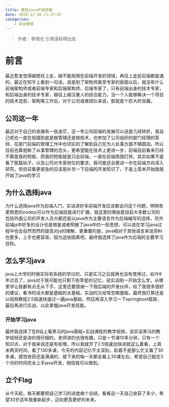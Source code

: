 ```yaml
---
title: 重拾java开发技能
date: 2019-12-30 21:37:07
categories: 
	- 杂记随感
---
```

> 作者：李旭光
> 引用请标明出处


# 前言

最近愈发觉得越想往上走，越不能局限在前端开发的领域，再往上走前后端都是通的，最近在知乎上看到一句话，说是到了架构师甚至专家的层面以后，就没有什么前端架构师或者前端专家和后端架构师、后端专家了，只有前端出身的技术专家，和后端出身的技术专家，越往上越注重人的综合能力，当一个人能够解决一个项目的技术选型、架构等工作后，对于公司或者团队来说，那就是个巨大的宝藏。
<!-- more -->

## 公司这一年
最近对于自己的发展有一些迷茫，这一年公司前端的发展可以说是几经转折，我自己呢也一直在摇摆到底是做管理还是做技术，也参加了公司组织的部门经理的答辩，在部门前端的管理工作中也切实的了解到自己在为人处事方面不够圆润。所以目前也算是断了从事管理的念头，更希望能在技术上更进一步，前端目前看来已经不算是我的短板，而我的短板就是只会前端，一直在前端周围打转，其实如果不是看了那篇帖子，以及公司对专家岗位的要求，我可能还会更进一步在前端方向深入研究，但目前看更紧急的应该是补充一下后端的开发知识了，于是上周末开始我就开始了java的学习

## 为什么选择java
为什么选择java作为后端入门，实话讲好多前端开发应该都会问这个问题，明明有更熟悉的nodejs可以作为后端技能进行扩展，我这里的理由是目前大多数公司的包括外面公司的开发人员大都还是以java作为主要语言作为后端编写的选择，另外前端js中好多的设计也是借鉴或者照搬了java中的一些思想，可以说在学习java过程中也会自然而然的提高对js的理解，更重要的是，java相对于其他语言来说资料也更多，上手也更容易，因为这些因素吧，最终我选择了java作为后端的主要学习目标。

## 怎么学习java
java上大学的时候实际有系统的学过的，只是实习之后就再也没有使用过，如今9年过去了，java对于我可能也只剩下些零星的记忆，说实话刚一开始怎么学，从哪里学让我都有点无从下手，这里还要感谢一下我后端的开发伙伴，给了我很多很好的建议，看书的话大都是基础的太基础，实战的又经常忽略基础，最终我打算还是以视频教程2.5倍速快速过一遍java基础，然后再深入学习一下springboot框架，最后再进行实战，以此掌握java开发技能。

### 开始学习java
最终我选择了在B站上看黑马的java基础+实战课程的教学视频，说实话黑马的教学视频还是讲的很仔细的，老师讲的也很有趣，只是一节课10多分钟，只有一个知识点，对于我来说还是有些慢，所以我就开了2.5倍速加快进就这么着看，上周末两天时间，看了130多课，今天的内容记忆不太深刻，趁着不是那么忙又看了30多课，感觉收获还是满满的，接下来的每一天都会看上30课左右，希望自己能在3个月的时间完全上手java开发，相信我可以做到。

## 立个Flag
从今天起，每天都要把自己学习的进度做个总结，看看这一天自己收获了多少，希望30岁这年我重新起步，迈向更高更好的未来。